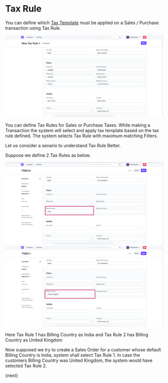 <!-- add-breadcrumbs -->
# Tax Rule

You can define which [Tax Template](/dooks/setting-up/setting-up-taxes.md) must be applied on a Sales / Purchase transaction using Tax Rule.

<img class="screenshot" alt="Tax Rule" src="../assets/tax-rule.png">

You can define Tax Rules for Sales or Purchase Taxes. 
While making a Transaction the system will select and apply tax template based on the tax rule defined.
The system selects Tax Rule with maximum matching Filters.

Let us consider a senario to understand Tax Rule Better.

Suppose we define 2 Tax Rules as below.

<img class="screenshot" alt="Tax Rule" src="../assets/tax-rule-1.png">

<img class="screenshot" alt="Tax Rule" src="../assets/tax-rule-2.png">

Here Tax Rule 1 has Billing Country as India and Tax Rule 2 has Billing Country as United Kingdom

Now supposed we try to create a Sales Order for a customer whose default Billing Country is India, system shall select Tax Rule 1.
In case the customers Billing Country was United Kingdom, the system would have selected Tax Rule 2.

{next}
